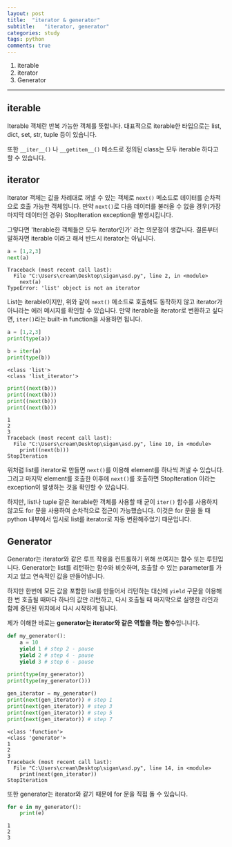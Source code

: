 ```yaml
---
layout: post
title:  "iterator & generator"
subtitle:   "iterator, generator"
categories: study
tags: python
comments: true
---
```


1. iterable
2. iterator
3. Generator

---

## iterable
Iterable 객체란 반복 가능한 객체를 뜻합니다. 대표적으로 iterable한 타입으로는 list, dict, set, str, tuple 등이 있습니다. 

또한 `__iter__()` 나 `__getitem__()` 메소드로 정의된 class는 모두 iterable 하다고 할 수 있습니다.

## iterator
Iterator 객체는 값을 차례대로 꺼낼 수 있는 객체로 `next()` 메소드로 데이터를 순차적으로 호출 가능한 객체입니다. 만약 `next()`로 다음 데이터를 불러올 수 없을 경우(가장 마지막 데이터인 경우) StopIteration exception을 발생시킵니다. 

그렇다면 'Iterable한 객체들은 모두 iterator인가' 라는 의문점이 생갑니다. 결론부터 말하자면 iterable 이라고 해서 반드시 iterator는 아닙니다.

```python
a = [1,2,3]
next(a)
```
```terminal
Traceback (most recent call last):
  File "C:\Users\cream\Desktop\sigan\asd.py", line 2, in <module>
    next(a)
TypeError: 'list' object is not an iterator
```

List는 iterable이지만, 위와 같이 `next()` 메소드로 호출해도 동작하지 않고 iterator가 아니라는 에러 메시지를 확인할 수 있습니다. 만약 iterable을 iterator로 변환하고 싶다면, `iter()`라는 built-in function을 사용하면 됩니다.

```python
a = [1,2,3]
print(type(a))

b = iter(a)
print(type(b))
```
```terminal
<class 'list'>
<class 'list_iterator'>
```

```python
print((next(b)))
print((next(b)))
print((next(b)))
print((next(b)))
```
```terminal
1
2
3
Traceback (most recent call last):
  File "C:\Users\cream\Desktop\sigan\asd.py", line 10, in <module>        
    print((next(b)))
StopIteration
```

위처럼 list를 iterator로 만들면 `next()`를 이용해 element를 하나씩 꺼낼 수 있습니다. 그리고 마지막 element를 호출한 이후에 `next()`를 호출하면 StopIteration 이라는 exception이 발생하는 것을 확인할 수 있습니다.

하지만, list나 tuple 같은 iterable한 객체를 사용할 때 굳이 `iter()` 함수를 사용하지 않고도 for 문을 사용하여 순차적으로 접근이 가능했습니다. 이것은 for 문을 돌 때 python 내부에서 임시로 list를 iterator로 자동 변환해주었기 때문입니다.

## Generator
Generator는 iterator와 같은 루프 작용을 컨트롤하기 위해 쓰여지는 함수 또는 루틴입니다. Generator는 list를 리턴하는 함수와 비슷하며, 호출할 수 있는 parameter를 가지고 있고 연속적인 값을 만들어냅니다. 

하지만 한번에 모든 값을 포함한 list를 만들어서 리턴하는 대신에 `yield` 구문을 이용해 한 번 호출될 때마다 하나의 값만 리턴하고, 다시 호출될 때 마지막으로 실행한 라인과 함께 중단된 위치에서 다시 시작하게 됩니다.

제가 이해한 바로는 **generator는 iterator와 같은 역할을 하는 함수**입니니다. 

```python
def my_generator():
    a = 10
    yield 1 # step 2 - pause
    yield 2 # step 4 - pause
    yield 3 # step 6 - pause
    
print(type(my_generator))
print(type(my_generator()))

gen_iterator = my_generator()
print(next(gen_iterator)) # step 1
print(next(gen_iterator)) # step 3
print(next(gen_iterator)) # step 5
print(next(gen_iterator)) # step 7
```
```terminal
<class 'function'>
<class 'generator'>
1
2
3
Traceback (most recent call last):
  File "C:\Users\cream\Desktop\sigan\asd.py", line 14, in <module>
    print(next(gen_iterator))
StopIteration
```

또한 generator는 iterator와 같기 때문에 for 문을 직접 돌 수 있습니다.

```python
for e in my_generator():
	print(e)
```
```terminal
1
2
3
```